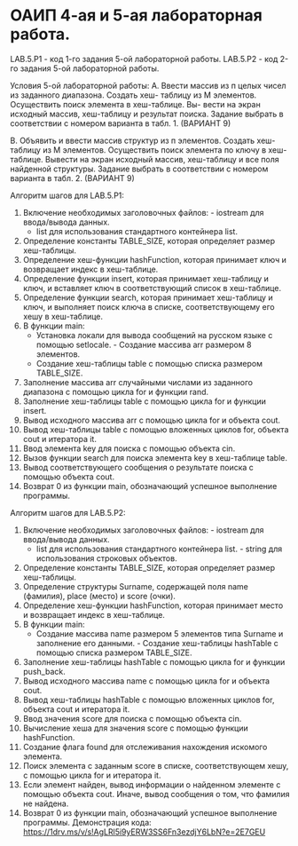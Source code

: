 # ОАИП 4-ая и 5-ая лабораторная работа.

LAB.5.P1 - код 1-го задания 5-ой лабораторной работы.
LAB.5.P2 - код 2-го задания 5-ой лабораторной работы.

Условия 5-ой лабораторной работы:
А. Ввести массив из п целых чисел из заданного диапазона. Создать хеш-
таблицу из М элементов. Осуществить поиск элемента в хеш-таблице. Вы-
вести на экран исходный массив, хеш-таблицу и результат поиска. Задание выбрать в соответствии с номером варианта в табл. 1. (ВАРИАНТ 9)

В. Объявить и ввести массив структур из п элементов. Создать хеш-
таблицу из М элементов. Осуществить поиск элемента по ключу в хеш-
таблице. Вывести на экран исходный массив, хеш-таблицу и все поля найденной структуры. Задание выбрать в соответствии с номером
варианта в табл. 2. (ВАРИАНТ 9)

Алгоритм шагов для LAB.5.P1:
1. Включение необходимых заголовочных файлов:   - iostream для ввода/вывода данных.
   - list для использования стандартного контейнера list.   
2. Определение константы TABLE_SIZE, которая определяет размер хеш-таблицы.
3. Определение хеш-функции hashFunction, которая принимает ключ и возвращает индекс в хеш-таблице.
4. Определение функции insert, которая принимает хеш-таблицу и ключ, и вставляет ключ в соответствующий список в хеш-таблице.
5. Определение функции search, которая принимает хеш-таблицу и ключ, и выполняет поиск ключа в списке, соответствующему его хешу в хеш-таблице.
6. В функции main:
   - Установка локали для вывода сообщений на русском языке с помощью setlocale.   - Создание массива arr размером 8 элементов.
   - Создание хеш-таблицы table с помощью списка размером TABLE_SIZE.   
7. Заполнение массива arr случайными числами из заданного диапазона с помощью цикла for и функции rand.   
8. Заполнение хеш-таблицы table с помощью цикла for и функции insert.
9. Вывод исходного массива arr с помощью цикла for и объекта cout.
10. Вывод хеш-таблицы table с помощью вложенных циклов for, объекта cout и итератора it.
11. Ввод элемента key для поиска с помощью объекта cin.
12. Вызов функции search для поиска элемента key в хеш-таблице table.
13. Вывод соответствующего сообщения о результате поиска с помощью объекта cout.
14. Возврат 0 из функции main, обозначающий успешное выполнение программы.

Алгоритм шагов для LAB.5.P2:
1. Включение необходимых заголовочных файлов:   - iostream для ввода/вывода данных.
   - list для использования стандартного контейнера list.   - string для использования строковых объектов.
2. Определение константы TABLE_SIZE, которая определяет размер хеш-таблицы.
3. Определение структуры Surname, содержащей поля name (фамилия), place (место) и score (очки).
4. Определение хеш-функции hashFunction, которая принимает место и возвращает индекс в хеш-таблице.
5. В функции main:
   - Создание массива name размером 5 элементов типа Surname и заполнение его данными.   - Создание хеш-таблицы hashTable с помощью списка размером TABLE_SIZE.
6. Заполнение хеш-таблицы hashTable с помощью цикла for и функции push_back.
7. Вывод исходного массива name с помощью цикла for и объекта cout.
8. Вывод хеш-таблицы hashTable с помощью вложенных циклов for, объекта cout и итератора it.
9. Ввод значения score для поиска с помощью объекта cin.
10. Вычисление хеша для значения score с помощью функции hashFunction.
11. Создание флага found для отслеживания нахождения искомого элемента.
12. Поиск элемента с заданным score в списке, соответствующем хешу, с помощью цикла for и итератора it.
13. Если элемент найден, вывод информации о найденном элементе с помощью объекта cout. Иначе, вывод сообщения о том, что фамилия не найдена.
14. Возврат 0 из функции main, обозначающий успешное выполнение программы.
Демонстрация кода:
https://1drv.ms/v/s!AgLRl5i9yERW3SS6Fn3ezdjY6LbN?e=2E7GEU
